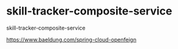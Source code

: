 # skill-tracker-composite-service
skill-tracker-composite-service


https://www.baeldung.com/spring-cloud-openfeign

